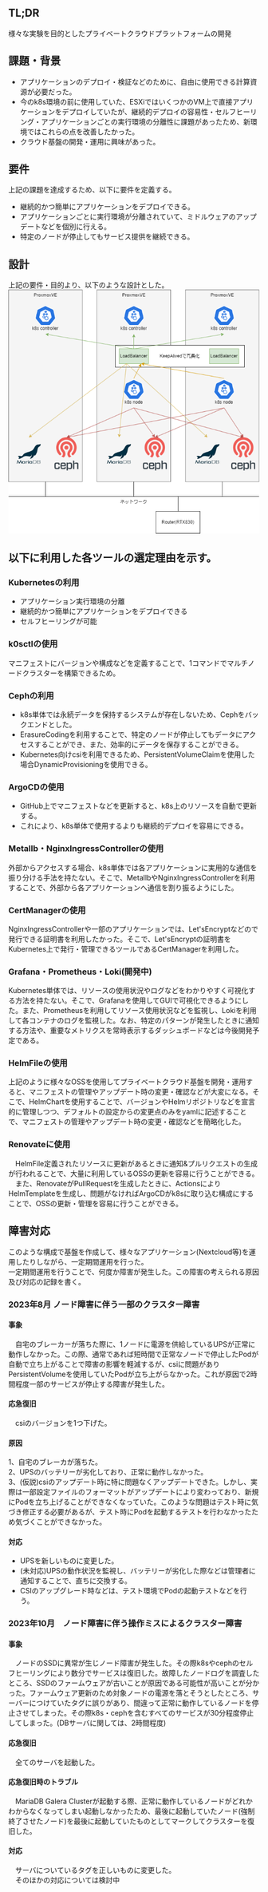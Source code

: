 ## TL;DR
様々な実験を目的としたプライベートクラウドプラットフォームの開発

## 課題・背景
- アプリケーションのデプロイ・検証などのために、自由に使用できる計算資源が必要だった。
- 今のk8s環境の前に使用していた、ESXiではいくつかのVM上で直接アプリケーションをデプロイしていたが、継続的デプロイの容易性・セルフヒーリング・アプリケーションごとの実行環境の分離性に課題があったため、新環境ではこれらの点を改善したかった。
- クラウド基盤の開発・運用に興味があった。

## 要件
上記の課題を達成するため、以下に要件を定義する。  
- 継続的かつ簡単にアプリケーションをデプロイできる。
- アプリケーションごとに実行環境が分離されていて、ミドルウェアのアップデートなどを個別に行える。
- 特定のノードが停止してもサービス提供を継続できる。

## 設計
上記の要件・目的より、以下のような設計とした。  
![クラスターの画像](images/irke.drawio.png)

## 以下に利用した各ツールの選定理由を示す。  

### Kubernetesの利用
- アプリケーション実行環境の分離
- 継続的かつ簡単にアプリケーションをデプロイできる
- セルフヒーリングが可能

### k0sctlの使用
マニフェストにバージョンや構成などを定義することで、1コマンドでマルチノードクラスターを構築できるため。  

### Cephの利用
- k8s単体では永続データを保持するシステムが存在しないため、Cephをバックエンドとした。
- ErasureCodingを利用することで、特定のノードが停止してもデータにアクセスすることができ、また、効率的にデータを保存することができる。
- Kubernetes向けcsiを利用できるため、PersistentVolumeClaimを使用した場合DynamicProvisioningを使用できる。

### ArgoCDの使用
- GitHub上でマニフェストなどを更新すると、k8s上のリソースを自動で更新する。
- これにより、k8s単体で使用するよりも継続的デプロイを容易にできる。

### Metallb・NginxIngressControllerの使用
外部からアクセスする場合、k8s単体では各アプリケーションに実用的な通信を振り分ける手法を持たない。そこで、MetallbやNginxIngressControllerを利用することで、外部から各アプリケーションへ通信を割り振るようにした。  

### CertManagerの使用
NginxIngressControllerや一部のアプリケーションでは、Let'sEncryptなどので発行できる証明書を利用したかった。そこで、Let'sEncryptの証明書をKubernetes上で発行・管理できるツールであるCertManagerを利用した。  

### Grafana・Prometheus・Loki(開発中)
Kubernetes単体では、リソースの使用状況やログなどをわかりやすく可視化する方法を持たない。そこで、Grafanaを使用してGUIで可視化できるようにした。また、Prometheusを利用してリソース使用状況などを監視し、Lokiを利用して各コンテナのログを監視した。なお、特定のパターンが発生したときに通知する方法や、重要なメトリクスを常時表示するダッシュボードなどは今後開発予定である。  

### HelmFileの使用
上記のように様々なOSSを使用してプライベートクラウド基盤を開発・運用すると、マニフェストの管理やアップデート時の変更・確認などが大変になる。そこで、HelmChartを使用することで、バージョンやHelmリポジトリなどを宣言的に管理しつつ、デフォルトの設定からの変更点のみをyamlに記述することで、マニフェストの管理やアップデート時の変更・確認などを簡略化した。  

### Renovateに使用
　HelmFile定義されたリソースに更新があるときに通知&プルリクエストの生成が行われることで、大量に利用しているOSSの更新を容易に行うことができる。  
　また、RenovateがPullRequestを生成したときに、ActionsによりHelmTemplateを生成し、問題がなければArgoCDがk8sに取り込む構成にすることで、OSSの更新・管理を容易に行うことができる。  

## 障害対応
このような構成で基盤を作成して、様々なアプリケーション(Nextcloud等)を運用したりしながら、一定期間運用を行った。  
一定期間運用を行うことで、何度か障害が発生した。この障害の考えられる原因及び対応の記録を書く。  

### 2023年8月 ノード障害に伴う一部のクラスター障害
#### 事象
　自宅のブレーカーが落ちた際に、1ノードに電源を供給しているUPSが正常に動作しなかった。この際、通常であれば短時間で正常なノードで停止したPodが自動で立ち上がることで障害の影響を軽減するが、csiに問題がありPersistentVolumeを使用していたPodが立ち上がらなかった。これが原因で2時間程度一部のサービスが停止する障害が発生した。  
#### 応急復旧
　csiのバージョンを1つ下げた。  
#### 原因
1、自宅のブレーカが落ちた。  
2、UPSのバッテリーが劣化しており、正常に動作しなかった。  
3、(仮説)csiのアップデート時に特に問題なくアップデートできた。しかし、実際は一部設定ファイルのフォーマットがアップデートにより変わっており、新規にPodを立ち上げることができなくなっていた。このような問題はテスト時に気づき修正する必要があるが、テスト時にPodを起動するテストを行わなかったため気づくことができなかった。  
#### 対応
- UPSを新しいものに変更した。
- (未対応)UPSの動作状況を監視し、バッテリーが劣化した際などは管理者に通知することで、直ちに交換する。
- CSIのアップグレード時などは、テスト環境でPodの起動テストなどを行う。

### 2023年10月　ノード障害に伴う操作ミスによるクラスター障害
#### 事象
　ノードのSSDに異常が生じノード障害が発生した。その際k8sやcephのセルフヒーリングにより数分でサービスは復旧した。故障したノードログを調査したところ、SSDのファームウェアが古いことが原因である可能性が高いことが分かった。ファームウェア更新のため対象ノードの電源を落とそうとしたところ、サーバーにつけていたタグに誤りがあり、間違って正常に動作しているノードを停止させてしまった。その際k8s・cephを含むすべてのサービスが30分程度停止してしまった。(DBサーバに関しては、2時間程度)  
#### 応急復旧
　全てのサーバを起動した。  
#### 応急復旧時のトラブル
　MariaDB Galera Clusterが起動する際、正常に動作しているノードがどれかわからなくなってしまい起動しなかったため、最後に起動していたノード(強制終了させたノード)を最後に起動していたものとしてマークしてクラスターを復旧した。  
#### 対応
　サーバについているタグを正しいものに変更した。  
　そのほかの対応については検討中  
